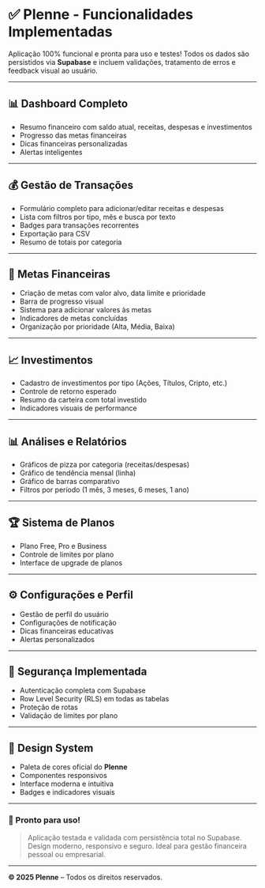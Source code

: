 # ✅ Plenne - Funcionalidades Implementadas

Aplicação 100% funcional e pronta para uso e testes! Todos os dados são persistidos via **Supabase** e incluem validações, tratamento de erros e feedback visual ao usuário.

---

## 📊 Dashboard Completo

- Resumo financeiro com saldo atual, receitas, despesas e investimentos  
- Progresso das metas financeiras  
- Dicas financeiras personalizadas  
- Alertas inteligentes  

---

## 💰 Gestão de Transações

- Formulário completo para adicionar/editar receitas e despesas  
- Lista com filtros por tipo, mês e busca por texto  
- Badges para transações recorrentes  
- Exportação para CSV  
- Resumo de totais por categoria  

---

## 🎯 Metas Financeiras

- Criação de metas com valor alvo, data limite e prioridade  
- Barra de progresso visual  
- Sistema para adicionar valores às metas  
- Indicadores de metas concluídas  
- Organização por prioridade (Alta, Média, Baixa)  

---

## 📈 Investimentos

- Cadastro de investimentos por tipo (Ações, Títulos, Cripto, etc.)  
- Controle de retorno esperado  
- Resumo da carteira com total investido  
- Indicadores visuais de performance  

---

## 📊 Análises e Relatórios

- Gráficos de pizza por categoria (receitas/despesas)  
- Gráfico de tendência mensal (linha)  
- Gráfico de barras comparativo  
- Filtros por período (1 mês, 3 meses, 6 meses, 1 ano)  

---

## 🏆 Sistema de Planos

- Plano Free, Pro e Business  
- Controle de limites por plano  
- Interface de upgrade de planos  

---

## ⚙️ Configurações e Perfil

- Gestão de perfil do usuário  
- Configurações de notificação  
- Dicas financeiras educativas  
- Alertas personalizados  

---

## 🔐 Segurança Implementada

- Autenticação completa com Supabase  
- Row Level Security (RLS) em todas as tabelas  
- Proteção de rotas  
- Validação de limites por plano  

---

## 🎨 Design System

- Paleta de cores oficial do **Plenne**  
- Componentes responsivos  
- Interface moderna e intuitiva  
- Badges e indicadores visuais  

---

### 🚀 Pronto para uso!

> Aplicação testada e validada com persistência total no Supabase. Design moderno, responsivo e seguro. Ideal para gestão financeira pessoal ou empresarial.

---

**© 2025 Plenne** – Todos os direitos reservados.
